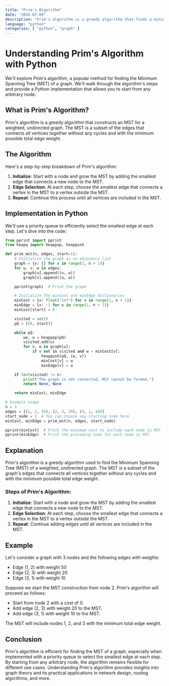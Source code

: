 ```yaml
---
title: "Prim's Algorithm"
date: "2024-07-09"
description: "Prim's algorithm is a greedy algorithm that finds a minimum spanning tree for a weighted undirected graph."
language: "python"
categories: [ "python", "graph" ]
---
```


# Understanding Prim's Algorithm with Python

We'll explore Prim's algorithm, a popular method for finding the Minimum Spanning Tree (MST) of a graph. We'll walk through the algorithm's steps and provide a Python implementation that allows you to start from any arbitrary node.

## What is Prim's Algorithm?

Prim's algorithm is a greedy algorithm that constructs an MST for a weighted, undirected graph. The MST is a subset of the edges that connects all vertices together without any cycles and with the minimum possible total edge weight.

## The Algorithm

Here's a step-by-step breakdown of Prim's algorithm:

1. **Initialize**: Start with a node and grow the MST by adding the smallest edge that connects a new node to the MST.
2. **Edge Selection**: At each step, choose the smallest edge that connects a vertex in the MST to a vertex outside the MST.
3. **Repeat**: Continue this process until all vertices are included in the MST.

## Implementation in Python

We'll use a priority queue to efficiently select the smallest edge at each step. Let's dive into the code:

```python
from pprint import pprint
from heapq import heappop, heappush

def prim_mst(n, edges, start=1):
    # Initialize the graph as an adjacency list
    graph = {x: [] for x in range(1, n + 1)}
    for u, v, w in edges:
        graph[u].append((v, w))
        graph[v].append((u, w))

    pprint(graph)  # Print the graph

    # Initialize the minCost and minEdge dictionaries
    minCost = {x: float("inf") for x in range(1, n + 1)}
    minEdge = {x: -1 for x in range(1, n + 1)}
    minCost[start] = 0

    visited = set()
    pQ = [(0, start)]

    while pQ:
        we, u = heappop(pQ)
        visited.add(u)
        for v, w in graph[u]:
            if v not in visited and w < minCost[v]:
                heappush(pQ, (w, v))
                minCost[v] = w
                minEdge[v] = u

    if len(visited) != n:
        print("The graph is not connected, MST cannot be formed.")
        return None, None

    return minCost, minEdge

# Example usage
n = 3
edges = [(1, 2, 50), (2, 3, 20), (3, 1, 10)]
start_node = 2  # You can choose any starting node here
minCost, minEdge = prim_mst(n, edges, start_node)

pprint(minCost)  # Print the minimum cost to include each node in MST
pprint(minEdge)  # Print the preceding node for each node in MST
```

## Explanation

Prim's algorithm is a greedy algorithm used to find the Minimum Spanning Tree (MST) of a weighted, undirected graph. The MST is a subset of the graph's edges that connects all vertices together without any cycles and with the minimum possible total edge weight.

### Steps of Prim's Algorithm:

1. **Initialize**: Start with a node and grow the MST by adding the smallest edge that connects a new node to the MST.
2. **Edge Selection**: At each step, choose the smallest edge that connects a vertex in the MST to a vertex outside the MST.
3. **Repeat**: Continue adding edges until all vertices are included in the MST.

## Example

Let's consider a graph with 3 nodes and the following edges with weights:

- Edge (1, 2) with weight 50
- Edge (2, 3) with weight 20
- Edge (3, 1) with weight 10

Suppose we start the MST construction from node 2. Prim's algorithm will proceed as follows:

- Start from node 2 with a cost of 0.
- Add edge (2, 3) with weight 20 to the MST.
- Add edge (3, 1) with weight 10 to the MST.

The MST will include nodes 1, 2, and 3 with the minimum total edge weight.

## Conclusion

Prim's algorithm is efficient for finding the MST of a graph, especially when implemented with a priority queue to select the smallest edge at each step. By starting from any arbitrary node, the algorithm remains flexible for different use cases. Understanding Prim's algorithm provides insights into graph theory and its practical applications in network design, routing algorithms, and more.
